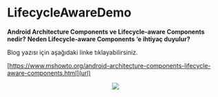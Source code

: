 # LifecycleAwareDemo

**Android Architecture Components ve Lifecycle-aware Components nedir?** 
**Neden Lifecycle-aware Components ‘e ihtiyaç duyulur?** 

Blog yazısı için aşağıdaki linke tıklayabilirsiniz.

[https://www.mshowto.org/android-architecture-components-lifecycle-aware-components.html](url)

<p align="center">
<img align="center" src="https://user-images.githubusercontent.com/13876601/80739652-7c11a680-8b1f-11ea-8193-5eb5a94dd397.PNG">
</p>
